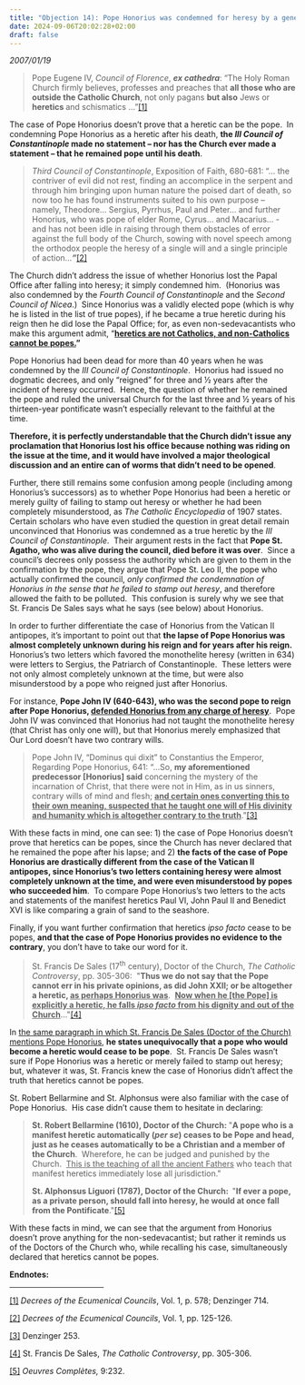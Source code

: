 ```yaml
---
title: "Objection 14): Pope Honorius was condemned for heresy by a general council after his death, yet the Church does not consider him to have ceased to be pope, even though he was accused of heresy during his reign."
date: 2024-09-06T20:02:28+02:00
draft: false
---
```



*2007/01/19*


<blockquote>
<p>Pope Eugene IV, <em>Council of Florence</em>, <strong><em>ex cathedra</em></strong>: “The Holy Roman Church firmly believes, professes and preaches that <strong>all those who are outside the Catholic Church</strong>, not only pagans <strong>but also</strong> Jews or <strong>heretics </strong>and schismatics …”<a href="#_edn1" name="_ednref1">[1]</a></p>
</blockquote>
<p>The case of Pope Honorius doesn’t prove that a heretic can be the pope.  In condemning Pope Honorius as a heretic after his death, <strong>the <em>III Council of Constantinople</em> made no statement – nor has the Church ever made a statement – that he remained pope until his death</strong>.</p>

<blockquote>
<p><em>Third Council of Constantinople</em>, Exposition of Faith, 680-681: “… the contriver of evil did not rest, finding an accomplice in the serpent and through him bringing upon human nature the poised dart of death, so now too he has found instruments suited to his own purpose – namely, Theodore… Sergius, Pyrrhus, Paul and Peter… and further Honorius, who was pope of elder Rome, Cyrus… and Macarius… - and has not been idle in raising through them obstacles of error against the full body of the Church, sowing with novel speech among the orthodox people the heresy of a single will and a single principle of action…<strong><em>”</em></strong><a href="#_edn2" name="_ednref2">[2]</a></p>
</blockquote>
<p>The Church didn’t address the issue of whether Honorius lost the Papal Office after falling into heresy; it simply condemned him.  (Honorius was also condemned by the <em>Fourth Council of Constantinople</em> and the <em>Second Council of Nicea</em>.)  Since Honorius was a validly elected pope (which is why he is listed in the list of true popes), if he became a true heretic during his reign then he did lose the Papal Office; for, as even non-sedevacantists who make this argument admit, “<strong><u>heretics are not Catholics, and non-Catholics cannot be popes.</u>”  </strong></p>
<p>Pope Honorius had been dead for more than 40 years when he was condemned by the <em>III Council of Constantinople</em>.  Honorius had issued no dogmatic decrees, and only “reigned” for three and ½ years after the incident of heresy occurred.  Hence, the question of whether he remained the pope and ruled the universal Church for the last three and ½ years of his thirteen-year pontificate wasn’t especially relevant to the faithful at the time.</p>
<p><strong>Therefore, it is perfectly understandable that the Church didn’t issue any proclamation that Honorius lost his office because nothing was riding on the issue at the time, and it would have involved a major theological discussion and an entire can of worms that didn’t need to be opened</strong>.</p>
<p>Further, there still remains some confusion among people (including among Honorius’s successors) as to whether Pope Honorius had been a heretic or merely guilty of failing to stamp out heresy or whether he had been completely misunderstood, as <em>The Catholic Encyclopedia</em> of 1907 states.  Certain scholars who have even studied the question in great detail remain unconvinced that Honorius was condemned as a true heretic by the <em>III Council of Constantinople</em>.  Their argument rests in the fact that <strong>Pope St. Agatho, who was alive during the council, died before it was over</strong>.  Since a council’s decrees only possess the authority which are given to them in the confirmation by the pope, they argue that Pope St. Leo II, the pope who actually confirmed the council, <em>only confirmed the condemnation of Honorius in the sense that he failed to stamp out heresy</em>, and therefore allowed the faith to be polluted.  This confusion is surely why we see that St. Francis De Sales says what he says (see below) about Honorius.</p>
<p>In order to further differentiate the case of Honorius from the Vatican II antipopes, it’s important to point out that <strong>the lapse of Pope Honorius was almost completely unknown during his reign and for years after his reign.</strong>  Honorius’s two letters which favored the monothelite heresy (written in 634) were letters to Sergius, the Patriarch of Constantinople.  These letters were not only almost completely unknown at the time, but were also misunderstood by a pope who reigned just after Honorius.</p>
<p>For instance, <strong>Pope John IV (640-643), who was the second pope to reign after Pope Honorius, <u>defended Honorius from any charge of heresy</u></strong>.  Pope John IV was convinced that Honorius had not taught the monothelite heresy (that Christ has only one will), but that Honorius merely emphasized that Our Lord doesn’t have two contrary wills.</p>

<blockquote>
<p>Pope John IV, “Dominus qui dixit” to Constantius the Emperor, Regarding Pope Honorius, 641: “…So, <strong>my aforementioned predecessor [Honorius] said</strong> concerning the mystery of the incarnation of Christ, that there were not in Him, as in us sinners, contrary wills of mind and flesh; <strong><u>and certain ones converting this to their own meaning, suspected that he taught one will of His divinity and humanity which is altogether contrary to the truth</u></strong>.”<a href="#_edn3" name="_ednref3">[3]</a></p>
</blockquote>
<p>With these facts in mind, one can see: 1) the case of Pope Honorius doesn’t prove that heretics can be popes, since the Church has never declared that he remained the pope after his lapse; and 2) <strong>the facts of the case of Pope Honorius are drastically different from the case of the Vatican II antipopes, since Honorius’s two letters containing heresy were almost completely unknown at the time, and were even misunderstood by popes who succeeded him</strong>.  To compare Pope Honorius’s two letters to the acts and statements of the manifest heretics Paul VI, John Paul II and Benedict XVI is like comparing a grain of sand to the seashore.</p>
<p>Finally, if you want further confirmation that heretics <em>ipso facto</em> cease to be popes, <strong>and that the case of Pope Honorius provides no evidence to the contrary</strong>, you don’t have to take our word for it.</p>

<blockquote>
<p>St. Francis De Sales (17<sup>th</sup> century), Doctor of the Church, <em>The Catholic Controversy</em>, pp. 305-306:  "<strong>Thus we do not say that the Pope cannot err in his private opinions, as did John XXII; or be altogether a heretic, <u>as perhaps Honorius was</u></strong>.  <strong><u>Now when he [the Pope] is explicitly a heretic, he falls <em>ipso facto</em> from his dignity and out of the Church</u></strong>..."<a href="#_edn4" name="_ednref4">[4]</a></p>
</blockquote>
<p>In <u>the same paragraph in which St. Francis De Sales (Doctor of the Church) mentions Pope Honorius</u>, <strong>he states unequivocally that a pope who would become a heretic would cease to be pope</strong>.  St. Francis De Sales wasn’t sure if Pope Honorius was a heretic or merely failed to stamp out heresy; but, whatever it was, St. Francis knew the case of Honorius didn’t affect the truth that heretics cannot be popes.</p>
<p>St. Robert Bellarmine and St. Alphonsus were also familiar with the case of Pope Honorius.  His case didn’t cause them to hesitate in declaring:</p>

<blockquote>
<p><strong>St. Robert Bellarmine (1610), Doctor of the Church: </strong>"<strong>A pope who is a manifest heretic automatically (<em>per se</em>) ceases to be Pope and head, just as he ceases automatically to be a Christian and a member of the Church</strong>.  Wherefore, he can be judged and punished by the Church.  <u>This is the teaching of all the ancient Fathers</u> who teach that manifest heretics immediately lose all jurisdiction."</p>
<p><strong>St. Alphonsus Liguori (1787), Doctor of the Church: </strong><strong> </strong>"<strong>If ever a pope, as a private person, should fall into heresy, he would at once fall from the Pontificate</strong>."<a href="#_edn5" name="_ednref5">[5]</a></p>
</blockquote>
<p>With these facts in mind, we can see that the argument from Honorius doesn’t prove anything for the non-sedevacantist; but rather it reminds us of the Doctors of the Church who, while recalling his case, simultaneously declared that heretics cannot be popes.</p>

<div class="content-notes"><strong>Endnotes:</strong>

<hr align="left" size="1" width="33%" />

<div>
<p><a href="#_ednref1" name="_edn1">[1]</a> <em>Decrees of the Ecumenical Councils</em>, Vol. 1, p. 578; Denzinger 714.</p>

</div>
<div>
<p><a href="#_ednref2" name="_edn2">[2]</a> <em>Decrees of the Ecumenical Councils</em>, Vol. 1, pp. 125-126.</p>

</div>
<div>
<p><a href="#_ednref3" name="_edn3">[3]</a> Denzinger 253.</p>

</div>
<div>
<p><a href="#_ednref4" name="_edn4">[4]</a> St. Francis De Sales, <em>The Catholic Controversy</em>, pp. 305-306.</p>

</div>
<div>
<p><a href="#_ednref5" name="_edn5">[5]</a> <em>Oeuvres Complètes,</em> 9:232.</p>

</div>
